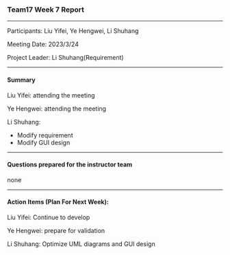 ### Team17 Week 7 Report

---

Participants: Liu Yifei, Ye Hengwei, Li Shuhang

Meeting Date: 2023/3/24

Project Leader: Li Shuhang(Requirement)

---

#### Summary

Liu Yifei: attending the meeting

Ye Hengwei: attending the meeting

Li Shuhang: 

- Modify requirement
- Modify GUI design


---

#### Questions prepared for the instructor team

none

---

#### Action Items (**Plan For Next Week**):

Liu Yifei: Continue to develop

Ye Hengwei: prepare for validation

Li Shuhang: Optimize UML diagrams and GUI design